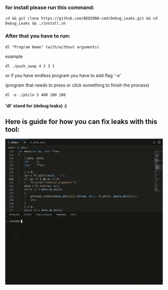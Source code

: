 ### for install please run this command:
```
cd && git clone https://github.com/BEQSONA-cmd/Debug_Leaks.git && cd Debug_Leaks && ./install.sh
```


### After that you have to run:
```
dl "Program Name" (with/without arguments)
```
example
```
dl ./push_swap 4 2 3 1
```
or if you have endless program you have to add flag '-e'

(program that needs to press or click something to finish the process)
```
dl -e ./philo 5 400 100 100
```

#### 'dl' stand for (debug leaks) :)

## Here is guide for how you can fix leaks with this tool:
<img src="https://github.com/BEQSONA-cmd/Debug_Leaks/blob/main/Debug_leaks_Guide.gif" width="600">
